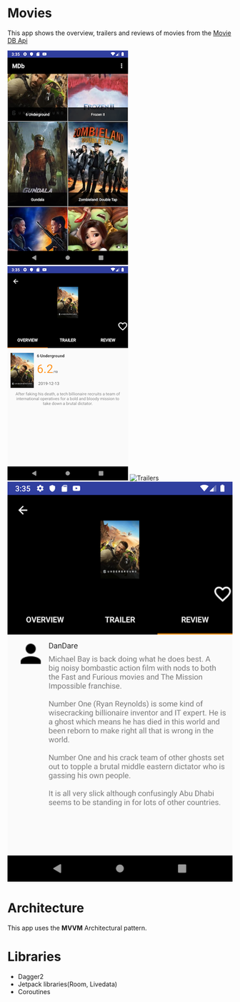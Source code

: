 # Movies
This app shows the overview, trailers and reviews of movies from the [Movie DB Api](http://themoviedb.org/)

![Home](Home.png)
![Overview](Overview.png)
![Trailers](Trailer.png)
![Review](Review.png)


# Architecture

This app uses the **MVVM** Architectural pattern.

# Libraries 

- Dagger2
- Jetpack libraries(Room, Livedata)
- Coroutines

